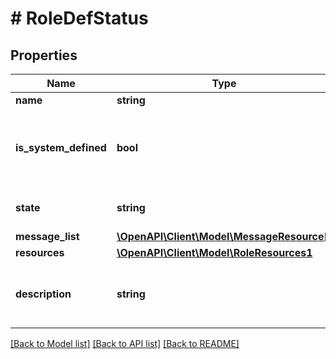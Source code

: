 # # RoleDefStatus

## Properties

Name | Type | Description | Notes
------------ | ------------- | ------------- | -------------
**name** | **string** | Role name. |
**is_system_defined** | **bool** | Flag identifying if the role is system defined or not. | [optional] [readonly]
**state** | **string** | The state of the role entity. | [optional]
**message_list** | [**\OpenAPI\Client\Model\MessageResource[]**](MessageResource.md) |  | [optional]
**resources** | [**\OpenAPI\Client\Model\RoleResources1**](RoleResources1.md) |  |
**description** | **string** | A description or user annotation for the role. | [optional]

[[Back to Model list]](../../README.md#models) [[Back to API list]](../../README.md#endpoints) [[Back to README]](../../README.md)
